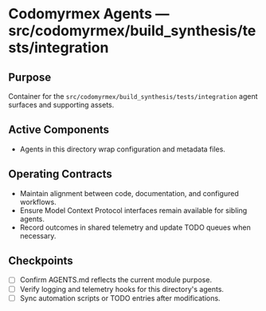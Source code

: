 # Codomyrmex Agents — src/codomyrmex/build_synthesis/tests/integration

## Purpose
Container for the `src/codomyrmex/build_synthesis/tests/integration` agent surfaces and supporting assets.

## Active Components
- Agents in this directory wrap configuration and metadata files.

## Operating Contracts
- Maintain alignment between code, documentation, and configured workflows.
- Ensure Model Context Protocol interfaces remain available for sibling agents.
- Record outcomes in shared telemetry and update TODO queues when necessary.

## Checkpoints
- [ ] Confirm AGENTS.md reflects the current module purpose.
- [ ] Verify logging and telemetry hooks for this directory's agents.
- [ ] Sync automation scripts or TODO entries after modifications.
